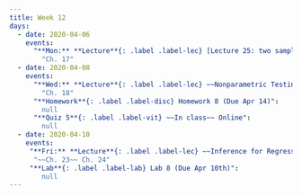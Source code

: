 ```yaml
---
title: Week 12
days:
  - date: 2020-04-06
    events:
      "**Mon:** **Lecture**{: .label .label-lec} [Lecture 25: two sample t](https://ph142-ucb.github.io/sp20/src/lec/L25-2sample.pdf)":
        "Ch. 17"
  - date: 2020-04-08
    events:
      "**Wed:** **Lecture**{: .label .label-lec} ~~Nonparametric Testing~~ Comparing Two Means":
        "Ch. 18"
      "**Homework**{: .label .label-disc} Homework 8 (Due Apr 14)":
        null
      "**Quiz 5**{: .label .label-vit} ~~In class~~ Online":
        null
  - date: 2020-04-10
    events:
     "**Fri:** **Lecture**{: .label .label-lec} ~~Inference for Regression~~ ANOVA":
      "~~Ch. 23~~ Ch. 24"
     "**Lab**{: .label .label-lab} Lab 8 (Due Apr 10th)":
        null
---
```

